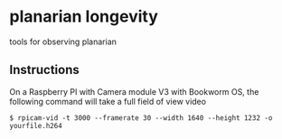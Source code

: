 # planarian longevity
tools for observing planarian

## Instructions
On a Raspberry PI with Camera module V3 with Bookworm OS, the following command will take a full field of view video

```
$ rpicam-vid -t 3000 --framerate 30 --width 1640 --height 1232 -o yourfile.h264
```

